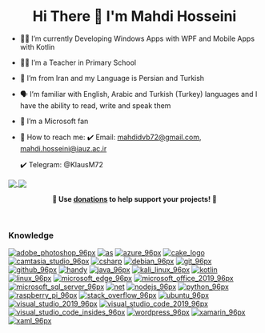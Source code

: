 <h1 align="center"> Hi There 👋 I'm Mahdi Hosseini</h1>

- 👩‍💻 I’m currently Developing Windows Apps with WPF and Mobile Apps with Kotlin
- 👨‍🏫 I’m a Teacher in Primary School
- 🏴 I’m from Iran and my Language is Persian and Turkish
- 🗣 I’m familiar with English, Arabic and Turkish (Turkey) languages and I have the ability to read, write and speak them
- 🤟 I’m a Microsoft fan
- 🤙 How to reach me: 
     :heavy_check_mark: Email: mahdidvb72@gmail.com, mahdi.hosseini@iauz.ac.ir 

     :heavy_check_mark: Telegram: @KlausM72 

<a href="https://github.com/ghost1372">
  <img align="center" src="https://github-readme-stats.vercel.app/api?username=ghost1372&show_icons=true&count_private=true&include_all_commits=true" />
</a>
<a href="https://github.com/ghost1372">
  <img align="center" src="https://github-readme-stats.vercel.app/api/top-langs/?username=ghost1372&layout=compact&langs_count=12&hide=html,css" />
</a>

<br>
<p align="center">
	<b>🙌 Use <a href="https://blockchain.com/btc/payment_request?address=19cmmVkh4ZsEdrcumbRMvQXmCFfw8nAbX5&amount=0.00041825&message=Buy a cup of tea">donations</a> to help support <b>your</b> projects! 🙌</b>
</p>
<br>

### Knowledge

[![adobe_photoshop_96px](https://user-images.githubusercontent.com/9213496/100453274-f6af9e00-30cf-11eb-9007-d7264c399f8f.png)](https://www.adobe.com/products/photoshop.html) 
[![as](https://user-images.githubusercontent.com/9213496/100454663-9a9a4900-30d2-11eb-8e49-8949f91033f2.png)](https://developer.android.com/studio)
[![azure_96px](https://user-images.githubusercontent.com/9213496/100453281-f8796180-30cf-11eb-8713-5d46659acf9a.png)](https://azure.microsoft.com/en-us/)
[![cake_logo](https://user-images.githubusercontent.com/9213496/100454668-9c640c80-30d2-11eb-8a65-40433fdf733a.png)](https://cakebuild.net/)
[![camtasia_studio_96px](https://user-images.githubusercontent.com/9213496/100453284-f911f800-30cf-11eb-8891-c4103abda810.png)](https://www.techsmith.com/video-editor.html)
[![csharp](https://user-images.githubusercontent.com/9213496/100454535-5444ea00-30d2-11eb-8047-a98c45bf2a50.png)](https://docs.microsoft.com/en-us/dotnet/csharp/)
[![debian_96px](https://user-images.githubusercontent.com/9213496/100453290-fa432500-30cf-11eb-9793-f6abaa0ef8e8.png)](https://www.debian.org/)
[![git_96px](https://user-images.githubusercontent.com/9213496/100453292-fadbbb80-30cf-11eb-9730-f16051fe2e2f.png)](https://git-scm.com)
[![github_96px](https://user-images.githubusercontent.com/9213496/100454737-c289ac80-30d2-11eb-8dfd-186678751153.png)](https://github.com)
[![handy](https://user-images.githubusercontent.com/9213496/100454706-b3a2fa00-30d2-11eb-9e6d-8d4d8f3a4e44.png)](https://github.com/HandyOrg)
[![java_96px](https://user-images.githubusercontent.com/9213496/100453302-fc0ce880-30cf-11eb-865f-d20c961f7997.png)](https://www.java.com/en/)
[![kali_linux_96px](https://user-images.githubusercontent.com/9213496/100453307-fca57f00-30cf-11eb-9eaf-16fe03f3f611.png)](https://www.kali.org/)
[![kotlin](https://user-images.githubusercontent.com/9213496/100454537-55761700-30d2-11eb-915a-25ae7e09368e.png)](https://kotlinlang.org)
[![linux_96px](https://user-images.githubusercontent.com/9213496/100453313-fd3e1580-30cf-11eb-9880-3b6b268d663c.png)](https://www.linux.org/)
[![microsoft_edge_96px](https://user-images.githubusercontent.com/9213496/100454880-ffee3a00-30d2-11eb-83ff-4ee4be7dc86b.png)](https://www.microsoft.com/en-us/edge)
[![microsoft_office_2019_96px](https://user-images.githubusercontent.com/9213496/100453317-fe6f4280-30cf-11eb-8495-cf9ab170f5df.png)](https://www.office.com/)
[![microsoft_sql_server_96px](https://user-images.githubusercontent.com/9213496/100453323-fe6f4280-30cf-11eb-87cc-f3da8af32944.png)](https://www.microsoft.com/en-us/sql-server/sql-server-downloads)
[![net](https://user-images.githubusercontent.com/9213496/100454540-560ead80-30d2-11eb-8291-225f05f267f5.png)](https://github.com/dotnet/core)
[![nodejs_96px](https://user-images.githubusercontent.com/9213496/100453330-ffa06f80-30cf-11eb-8c71-d981220ca5be.png)](https://nodejs.org/en/)
[![python_96px](https://user-images.githubusercontent.com/9213496/100453333-00390600-30d0-11eb-902a-dfe24b9f45de.png)](https://www.python.org/)
[![raspberry_pi_96px](https://user-images.githubusercontent.com/9213496/100453335-00d19c80-30d0-11eb-8681-d11a2c0837df.png)](https://www.raspberrypi.org/)
[![stack_overflow_96px](https://user-images.githubusercontent.com/9213496/100453337-00d19c80-30d0-11eb-96ed-5725a0e40fb5.png)](https://stackoverflow.com/)
[![ubuntu_96px](https://user-images.githubusercontent.com/9213496/100453338-016a3300-30d0-11eb-91e9-ae4e1b1fc9d6.png)](https://ubuntu.com/)
[![visual_studio_2019_96px](https://user-images.githubusercontent.com/9213496/100453340-0202c980-30d0-11eb-86b9-c2c44c8fbfea.png)](https://visualstudio.microsoft.com/)
[![visual_studio_code_2019_96px](https://user-images.githubusercontent.com/9213496/100453343-029b6000-30d0-11eb-9f35-ddceaa73e0b1.png)](https://visualstudio.microsoft.com/)
[![visual_studio_code_insides_96px](https://user-images.githubusercontent.com/9213496/100453345-0333f680-30d0-11eb-9316-6156965bbc84.png)](https://visualstudio.microsoft.com/)
[![wordpress_96px](https://user-images.githubusercontent.com/9213496/100453347-03cc8d00-30d0-11eb-90f6-dde0e5a6136c.png)](https://wordpress.org/download/)
[![xamarin_96px](https://user-images.githubusercontent.com/9213496/100453351-04652380-30d0-11eb-82b7-2285ee259d96.png)](https://dotnet.microsoft.com/apps/xamarin)
[![xaml_96px](https://user-images.githubusercontent.com/9213496/100453354-04652380-30d0-11eb-87de-a577acd2f62f.png)](https://docs.microsoft.com/en-us/dotnet/desktop/wpf/fundamentals/xaml?view=netdesktop-5.0)
